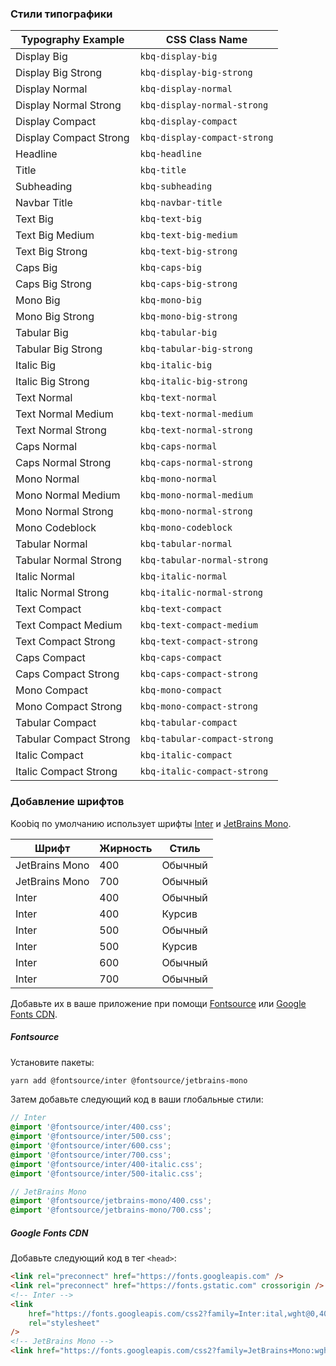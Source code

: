 ### Стили типографики

<!-- font-classes-table -->
<table id="font-classes-table">
  <thead>
    <tr>
      <th>Typography Example</th>
      <th>CSS Class Name</th>
    </tr>
  </thead>
  <tbody>
    <tr>
      <td><div class="kbq-display-big">Display Big</div></td>
      <td><code kbq-code-snippet>kbq-display-big</code></td>
    </tr>
    <tr>
      <td><div class="kbq-display-big-strong">Display Big Strong</div></td>
      <td><code kbq-code-snippet>kbq-display-big-strong</code></td>
    </tr>
    <tr>
      <td><div class="kbq-display-normal">Display Normal</div></td>
      <td><code kbq-code-snippet>kbq-display-normal</code></td>
    </tr>
    <tr>
      <td>
        <div class="kbq-display-normal-strong">Display Normal Strong</div>
      </td>
      <td><code kbq-code-snippet>kbq-display-normal-strong</code></td>
    </tr>
    <tr>
      <td><div class="kbq-display-compact">Display Compact</div></td>
      <td><code kbq-code-snippet>kbq-display-compact</code></td>
    </tr>
    <tr>
      <td>
        <div class="kbq-display-compact-strong">Display Compact Strong</div>
      </td>
      <td><code kbq-code-snippet>kbq-display-compact-strong</code></td>
    </tr>
    <tr>
      <td><div class="kbq-headline">Headline</div></td>
      <td><code kbq-code-snippet>kbq-headline</code></td>
    </tr>
    <tr>
      <td><div class="kbq-title">Title</div></td>
      <td><code kbq-code-snippet>kbq-title</code></td>
    </tr>
    <tr>
      <td><div class="kbq-subheading">Subheading</div></td>
      <td><code kbq-code-snippet>kbq-subheading</code></td>
    </tr>
    <tr>
      <td><div class="kbq-navbar-title">Navbar Title</div></td>
      <td><code kbq-code-snippet>kbq-navbar-title</code></td>
    </tr>
    <tr>
      <td><div class="kbq-text-big">Text Big</div></td>
      <td><code kbq-code-snippet>kbq-text-big</code></td>
    </tr>
    <tr>
      <td><div class="kbq-text-big-medium">Text Big Medium</div></td>
      <td><code kbq-code-snippet>kbq-text-big-medium</code></td>
    </tr>
    <tr>
      <td><div class="kbq-text-big-strong">Text Big Strong</div></td>
      <td><code kbq-code-snippet>kbq-text-big-strong</code></td>
    </tr>
    <tr>
      <td><div class="kbq-caps-big">Caps Big</div></td>
      <td><code kbq-code-snippet>kbq-caps-big</code></td>
    </tr>
    <tr>
      <td><div class="kbq-caps-big-strong">Caps Big Strong</div></td>
      <td><code kbq-code-snippet>kbq-caps-big-strong</code></td>
    </tr>
    <tr>
      <td><div class="kbq-mono-big">Mono Big</div></td>
      <td><code kbq-code-snippet>kbq-mono-big</code></td>
    </tr>
    <tr>
      <td><div class="kbq-mono-big-strong">Mono Big Strong</div></td>
      <td><code kbq-code-snippet>kbq-mono-big-strong</code></td>
    </tr>
    <tr>
      <td><div class="kbq-tabular-big">Tabular Big</div></td>
      <td><code kbq-code-snippet>kbq-tabular-big</code></td>
    </tr>
    <tr>
      <td><div class="kbq-tabular-big-strong">Tabular Big Strong</div></td>
      <td><code kbq-code-snippet>kbq-tabular-big-strong</code></td>
    </tr>
    <tr>
      <td><div class="kbq-italic-big">Italic Big</div></td>
      <td><code kbq-code-snippet>kbq-italic-big</code></td>
    </tr>
    <tr>
      <td><div class="kbq-italic-big-strong">Italic Big Strong</div></td>
      <td><code kbq-code-snippet>kbq-italic-big-strong</code></td>
    </tr>
    <tr>
      <td><div class="kbq-text-normal">Text Normal</div></td>
      <td><code kbq-code-snippet>kbq-text-normal</code></td>
    </tr>
    <tr>
      <td><div class="kbq-text-normal-medium">Text Normal Medium</div></td>
      <td><code kbq-code-snippet>kbq-text-normal-medium</code></td>
    </tr>
    <tr>
      <td><div class="kbq-text-normal-strong">Text Normal Strong</div></td>
      <td><code kbq-code-snippet>kbq-text-normal-strong</code></td>
    </tr>
    <tr>
      <td><div class="kbq-caps-normal">Caps Normal</div></td>
      <td><code kbq-code-snippet>kbq-caps-normal</code></td>
    </tr>
    <tr>
      <td><div class="kbq-caps-normal-strong">Caps Normal Strong</div></td>
      <td><code kbq-code-snippet>kbq-caps-normal-strong</code></td>
    </tr>
    <tr>
      <td><div class="kbq-mono-normal">Mono Normal</div></td>
      <td><code kbq-code-snippet>kbq-mono-normal</code></td>
    </tr>
    <tr>
      <td><div class="kbq-mono-normal-medium">Mono Normal Medium</div></td>
      <td><code kbq-code-snippet>kbq-mono-normal-medium</code></td>
    </tr>
    <tr>
      <td><div class="kbq-mono-normal-strong">Mono Normal Strong</div></td>
      <td><code kbq-code-snippet>kbq-mono-normal-strong</code></td>
    </tr>
    <tr>
      <td><div class="kbq-mono-codeblock">Mono Codeblock</div></td>
      <td><code kbq-code-snippet>kbq-mono-codeblock</code></td>
    </tr>
    <tr>
      <td><div class="kbq-tabular-normal">Tabular Normal</div></td>
      <td><code kbq-code-snippet>kbq-tabular-normal</code></td>
    </tr>
    <tr>
      <td>
        <div class="kbq-tabular-normal-strong">Tabular Normal Strong</div>
      </td>
      <td><code kbq-code-snippet>kbq-tabular-normal-strong</code></td>
    </tr>
    <tr>
      <td><div class="kbq-italic-normal">Italic Normal</div></td>
      <td><code kbq-code-snippet>kbq-italic-normal</code></td>
    </tr>
    <tr>
      <td><div class="kbq-italic-normal-strong">Italic Normal Strong</div></td>
      <td><code kbq-code-snippet>kbq-italic-normal-strong</code></td>
    </tr>
    <tr>
      <td><div class="kbq-text-compact">Text Compact</div></td>
      <td><code kbq-code-snippet>kbq-text-compact</code></td>
    </tr>
    <tr>
      <td><div class="kbq-text-compact-medium">Text Compact Medium</div></td>
      <td><code kbq-code-snippet>kbq-text-compact-medium</code></td>
    </tr>
    <tr>
      <td><div class="kbq-text-compact-strong">Text Compact Strong</div></td>
      <td><code kbq-code-snippet>kbq-text-compact-strong</code></td>
    </tr>
    <tr>
      <td><div class="kbq-caps-compact">Caps Compact</div></td>
      <td><code kbq-code-snippet>kbq-caps-compact</code></td>
    </tr>
    <tr>
      <td><div class="kbq-caps-compact-strong">Caps Compact Strong</div></td>
      <td><code kbq-code-snippet>kbq-caps-compact-strong</code></td>
    </tr>
    <tr>
      <td><div class="kbq-mono-compact">Mono Compact</div></td>
      <td><code kbq-code-snippet>kbq-mono-compact</code></td>
    </tr>
    <tr>
      <td><div class="kbq-mono-compact-strong">Mono Compact Strong</div></td>
      <td><code kbq-code-snippet>kbq-mono-compact-strong</code></td>
    </tr>
    <tr>
      <td><div class="kbq-tabular-compact">Tabular Compact</div></td>
      <td><code kbq-code-snippet>kbq-tabular-compact</code></td>
    </tr>
    <tr>
      <td>
        <div class="kbq-tabular-compact-strong">Tabular Compact Strong</div>
      </td>
      <td><code kbq-code-snippet>kbq-tabular-compact-strong</code></td>
    </tr>
    <tr>
      <td><div class="kbq-italic-compact">Italic Compact</div></td>
      <td><code kbq-code-snippet>kbq-italic-compact</code></td>
    </tr>
    <tr>
      <td>
        <div class="kbq-italic-compact-strong">Italic Compact Strong</div>
      </td>
      <td><code kbq-code-snippet>kbq-italic-compact-strong</code></td>
    </tr>
  </tbody>
</table>

<!-- END font-classes-table -->

### Добавление шрифтов

Koobiq по умолчанию использует шрифты [Inter](https://github.com/rsms/inter) и [JetBrains Mono](https://github.com/JetBrains/JetBrainsMono).

| Шрифт          | Жирность | Стиль   |
| -------------- | -------- | ------- |
| JetBrains Mono | 400      | Обычный |
| JetBrains Mono | 700      | Обычный |
| Inter          | 400      | Обычный |
| Inter          | 400      | Курсив  |
| Inter          | 500      | Обычный |
| Inter          | 500      | Курсив  |
| Inter          | 600      | Обычный |
| Inter          | 700      | Обычный |

Добавьте их в ваше приложение при помощи [Fontsource](#fontsource) или [Google Fonts CDN](#google-fonts-cdn).

##### Fontsource

Установите пакеты:

```bash
yarn add @fontsource/inter @fontsource/jetbrains-mono
```

Затем добавьте следующий код в ваши глобальные стили:

```scss
// Inter
@import '@fontsource/inter/400.css';
@import '@fontsource/inter/500.css';
@import '@fontsource/inter/600.css';
@import '@fontsource/inter/700.css';
@import '@fontsource/inter/400-italic.css';
@import '@fontsource/inter/500-italic.css';

// JetBrains Mono
@import '@fontsource/jetbrains-mono/400.css';
@import '@fontsource/jetbrains-mono/700.css';
```

##### Google Fonts CDN

Добавьте следующий код в тег `<head>`:

```html
<link rel="preconnect" href="https://fonts.googleapis.com" />
<link rel="preconnect" href="https://fonts.gstatic.com" crossorigin />
<!-- Inter -->
<link
    href="https://fonts.googleapis.com/css2?family=Inter:ital,wght@0,400;0,500;0,600;0,700;1,400;1,500&display=swap"
    rel="stylesheet"
/>
<!-- JetBrains Mono -->
<link href="https://fonts.googleapis.com/css2?family=JetBrains+Mono:wght@400;700&display=swap" rel="stylesheet" />
```
